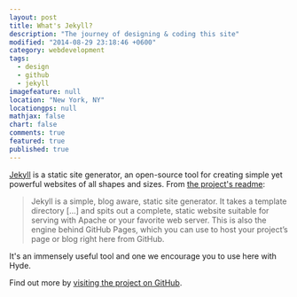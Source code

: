 ```yaml
---
layout: post
title: What's Jekyll?
description: "The journey of designing & coding this site"
modified: "2014-08-29 23:18:46 +0600"
category: webdevelopment
tags: 
  - design
  - github
  - jekyll
imagefeature: null
location: "New York, NY"
locationgps: null
mathjax: false
chart: false
comments: true
featured: true
published: true
---
```


[Jekyll](http://jekyllrb.com) is a static site generator, an open-source tool for creating simple yet powerful websites of all shapes and sizes. From [the project's readme](https://github.com/mojombo/jekyll/blob/master/README.markdown):

  > Jekyll is a simple, blog aware, static site generator. It takes a template directory [...] and spits out a complete, static website suitable for serving with Apache or your favorite web server. This is also the engine behind GitHub Pages, which you can use to host your project’s page or blog right here from GitHub.

It's an immensely useful tool and one we encourage you to use here with Hyde.

Find out more by [visiting the project on GitHub](https://github.com/mojombo/jekyll).
